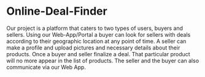# Online-Deal-Finder
Our project is a platform that caters to two types of users, buyers and sellers. Using our Web-App/Portal a buyer can look for sellers with deals according to their geographic location at any point of time. A seller can make a profile and upload pictures and necessary details about their products. Once a buyer and seller finalize a deal. That particular product will no more appear in the list of products. The seller and the buyer can also communicate via our Web App.   
